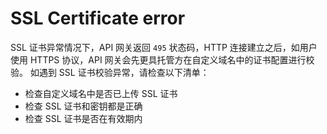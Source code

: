# SSL Certificate error

SSL 证书异常情况下，API 网关返回 ```495``` 状态码，HTTP 连接建立之后，如用户使用 HTTPS 协议，API 网关会先更具托管方在自定义域名中的证书配置进行校验。
如遇到 SSL 证书校验异常，请检查以下清单：

* 检查自定义域名中是否已上传 SSL 证书
* 检查 SSL 证书和密钥都是正确
* 检查 SSL 证书是否在有效期内